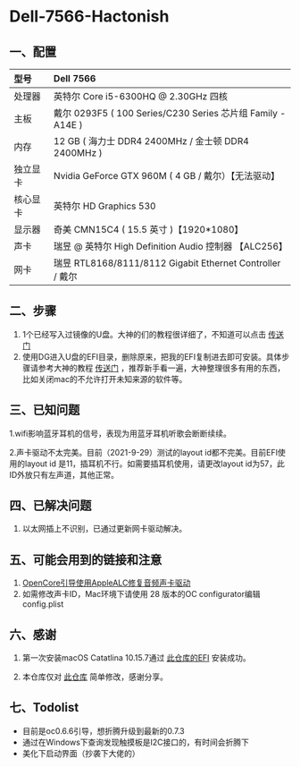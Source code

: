 # Dell-7566-Hactonish

## 一、配置

| 型号 | Dell 7566 |
| :-----| :---- |
| 处理器 | 英特尔 Core i5-6300HQ @ 2.30GHz 四核 |
| 主板  | 戴尔 0293F5 ( 100 Series/C230 Series 芯片组 Family - A14E ) |
|   内存 |  12 GB ( 海力士 DDR4 2400MHz / 金士顿 DDR4 2400MHz )  |
| 独立显卡 | Nvidia GeForce GTX 960M ( 4 GB / 戴尔）【无法驱动】 |
| 核心显卡 | 英特尔 HD Graphics 530 |
|  显示器| 奇美 CMN15C4 ( 15.5 英寸 )【1920*1080】 |
|  声卡| 瑞昱 @ 英特尔 High Definition Audio 控制器 【ALC256】 |
| 网卡| 瑞昱 RTL8168/8111/8112 Gigabit Ethernet Controller / 戴尔|

## 二、步骤

1. 1个已经写入过镜像的U盘。大神的们的教程很详细了，不知道可以点击 [传送门](https://blog.daliansky.net/) 
2. 使用DG进入U盘的EFI目录，删除原来，把我的EFI复制进去即可安装。具体步骤请参考大神的教程 [传送门](https://blog.daliansky.net/Lenovo-Tianyi-510s-Mini-and-macOS-BigSur-Installation-Tutorial.html) ，推荐新手看一遍，大神整理很多有用的东西，比如关闭mac的不允许打开未知来源的软件等。

## 三、已知问题

1.wifi影响蓝牙耳机的信号，表现为用蓝牙耳机听歌会断断续续。

2.声卡驱动不太完美。目前（2021-9-29）测试的layout id都不完美。目前EFI使用的layout id 是11，插耳机不行。如需要插耳机使用，请更改layout id为57，此ID外放只有左声道，其他正常。

## 四、已解决问题

1. 以太网插上不识别，已通过更新网卡驱动解决。

## 五、可能会用到的链接和注意
1. [OpenCore引导使用AppleALC修复音频声卡驱动](http://imacos.top/2020/04/23/1004-3/)
2. 如需修改声卡ID，Mac环境下请使用 28 版本的OC configurator编辑config.plist

## 六、感谢
1. 第一次安装macOS Catatlina 10.15.7通过 [此仓库的EFI](https://github.com/thinhnpptit/hackintosh-OC-catalina-dell-7566-i5) 安装成功。

2. 本仓库仅对 [此仓库](https://github.com/worship76/dell7559_Hackintosh_BigSur) 简单修改，感谢分享。

## 七、Todolist

* 目前是oc0.6.6引导，想折腾升级到最新的0.7.3
* 通过在Windows下查询发现触摸板是I2C接口的，有时间会折腾下
* 美化下启动界面（抄袭下大佬的）

  
